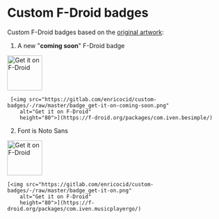 # Custom F-Droid badges

Custom F-Droid badges based on the [original artwork](https://gitlab.com/fdroid/artwork/-/blob/master/badge/get-it-on.svg):

1. A new "**coming soon**" F-Droid badge

 [<img src="https://gitlab.com/enricocid/custom-badges/-/raw/master/badge_get-it-on-coming-soon.png"
    alt="Get it on F-Droid"
    height="80">](https://f-droid.org/packages/com.iven.besimple/)

```
 [<img src="https://gitlab.com/enricocid/custom-badges/-/raw/master/badge_get-it-on-coming-soon.png"
    alt="Get it on F-Droid"
    height="80">](https://f-droid.org/packages/com.iven.besimple/)
```

2. Font is Noto Sans

[<img src="https://gitlab.com/enricocid/custom-badges/-/raw/master/badge_get-it-on.png"
    alt="Get it on F-Droid"
    height="80">](https://f-droid.org/packages/com.iven.musicplayergo/)

```
[<img src="https://gitlab.com/enricocid/custom-badges/-/raw/master/badge_get-it-on.png"
    alt="Get it on F-Droid"
    height="80">](https://f-droid.org/packages/com.iven.musicplayergo/)
```

